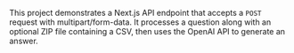 This project demonstrates a Next.js API endpoint that accepts a `POST` request with multipart/form-data. It processes a question along with an optional ZIP file containing a CSV, then uses the OpenAI API to generate an answer.